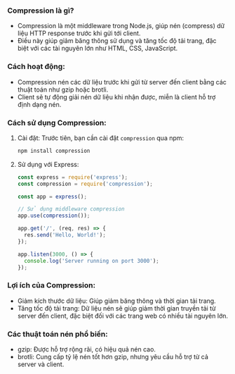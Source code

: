 ### Compression là gì?

- Compression là một middleware trong Node.js, giúp nén (compress) dữ liệu HTTP response trước khi gửi tới client. 
- Điều này giúp giảm băng thông sử dụng và tăng tốc độ tải trang, đặc biệt với các tài nguyên lớn như HTML, CSS, JavaScript.

### Cách hoạt động:

- Compression nén các dữ liệu trước khi gửi từ server đến client bằng các thuật toán như gzip hoặc brotli.
- Client sẽ tự động giải nén dữ liệu khi nhận được, miễn là client hỗ trợ định dạng nén.

### Cách sử dụng Compression:

1. Cài đặt:
   Trước tiên, bạn cần cài đặt `compression` qua npm:
   ```bash
   npm install compression
   ```

2. Sử dụng với Express:
   ```javascript
   const express = require('express');
   const compression = require('compression');

   const app = express();

   // Sử dụng middleware compression
   app.use(compression());

   app.get('/', (req, res) => {
     res.send('Hello, World!');
   });

   app.listen(3000, () => {
     console.log('Server running on port 3000');
   });
   ```

### Lợi ích của Compression:
- Giảm kích thước dữ liệu: Giúp giảm băng thông và thời gian tải trang.
- Tăng tốc độ tải trang: Dữ liệu nén sẽ giúp giảm thời gian truyền tải từ server đến client, đặc biệt đối với các trang web có nhiều tài nguyên lớn.

### Các thuật toán nén phổ biến:
- gzip: Được hỗ trợ rộng rãi, có hiệu quả nén cao.
- brotli: Cung cấp tỷ lệ nén tốt hơn gzip, nhưng yêu cầu hỗ trợ từ cả server và client.
